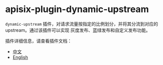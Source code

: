 # apisix-plugin-dynamic-upstream

`dynamic-upstream` 插件，对请求流量按指定的比例划分，并将其分流到对应的 upstream。通过该插件可以实现 灰度发布、蓝绿发布和自定义发布功能。

插件详细信息，请查看插件文档：
- [中文](doc/zh-cn/plugins/dynamic-upstream.md)
- [English](doc/plugins/dynamic-upstream.md)
